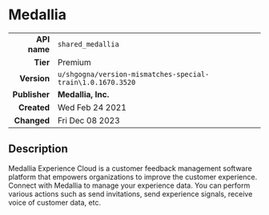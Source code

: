 # Medallia
| | |
|-:|-|
|**API name**|`shared_medallia`|
|**Tier**|Premium|
|**Version**|`u/shgogna/version-mismatches-special-train\1.0.1670.3520`|
|**Publisher**|**Medallia, Inc.**|
|**Created**|Wed Feb 24 2021|
|**Changed**|Fri Dec 08 2023|

## Description
Medallia Experience Cloud is a customer feedback management software platform that empowers organizations to improve the customer experience. Connect with Medallia to manage your experience data. You can perform various actions such as send invitations, send experience signals, receive voice of customer data, etc.
